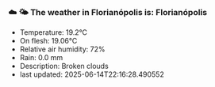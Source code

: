 ### ☁️ 🌤️  The weather in Florianópolis is: Florianópolis

- Temperature: 19.2°C
- On flesh: 19.06°C
- Relative air humidity: 72%
- Rain: 0.0 mm
- Description: Broken clouds
- last updated: 2025-06-14T22:16:28.490552
